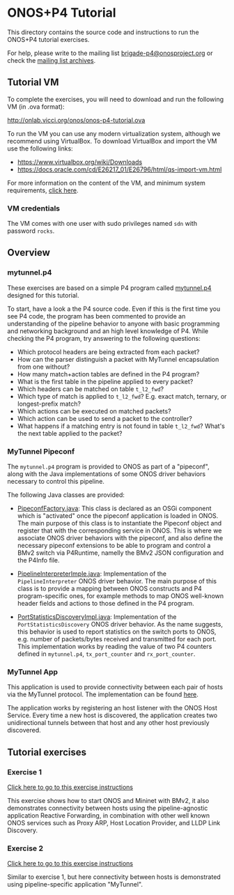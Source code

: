 # ONOS+P4 Tutorial

This directory contains the source code and instructions to run the ONOS+P4
tutorial exercises.

For help, please write to the mailing list
[brigade-p4@onosproject.org](mailto:brigade-p4@onosproject.org) or check the
[mailing list archives](https://groups.google.com/a/onosproject.org/forum/#!forum/brigade-p4).

## Tutorial VM

To complete the exercises, you will need to download and run the following VM
(in .ova format):

<http://onlab.vicci.org/onos/onos-p4-tutorial.ova>

To run the VM you can use any modern virtualization system, although we
recommend using VirtualBox. To download VirtualBox and import the VM use the
following links:

* <https://www.virtualbox.org/wiki/Downloads>
* <https://docs.oracle.com/cd/E26217_01/E26796/html/qs-import-vm.html>

For more information on the content of the VM, and minimum system requirements,
[click here](/tools/dev/p4vm/README.md).

### VM credentials

The VM comes with one user with sudo privileges named `sdn` with password `rocks`.

## Overview

### mytunnel.p4

These exercises are based on a simple P4 program called
[mytunnel.p4](./pipeconf/src/main/resources/mytunnel.p4) designed for this
tutorial.

To start, have a look a the P4 source code. Even if this is the first time you
see P4 code, the program has been commented to provide an understanding of the
pipeline behavior to anyone with basic programming and networking background
and an high level knowledge of P4. While checking the P4 program, try answering
to the following questions:

* Which protocol headers are being extracted from each packet?
* How can the parser distinguish a packet with MyTunnel encapsulation from one
    without? 
* How many match+action tables are defined in the P4 program?
* What is the first table in the pipeline applied to every packet?
* Which headers can be matched on table `t_l2_fwd`?
* Which type of match is applied to `t_l2_fwd`? E.g. exact match, ternary, or
    longest-prefix match?
* Which actions can be executed on matched packets?
* Which action can be used to send a packet to the controller?
* What happens if a matching entry is not found in table `t_l2_fwd`? What's the
    next table applied to the packet?

### MyTunnel Pipeconf

The `mytunnel.p4` program is provided to ONOS as part of a "pipeconf", along
with the Java implementations of some ONOS driver behaviors necessary to
control this pipeline.

The following Java classes are provided:

* [PipeconfFactory.java](./pipeconf/src/main/java/org/onosproject/p4tutorial/pipeconf/PipeconfFactory.java):
This class is declared as an OSGi component which is "activated" once the
pipeconf application is loaded in ONOS. The main purpose of this class is to
instantiate the Pipeconf object and register that with the corresponding service
in ONOS. This is where we associate ONOS driver behaviors with the pipeconf, and
also define the necessary pipeconf extensions to be able to program and control
a BMv2 switch via P4Runtime, namelly the BMv2 JSON configuration and the P4Info
file.

* [PipelineInterpreterImple.java](./pipeconf/src/main/java/org/onosproject/p4tutorial/pipeconf/PipelineInterpreterImpl.java):
Implementation of the `PipelineInterpreter` ONOS driver behavior. The main
purpose of this class is to provide a mapping between ONOS constructs and P4
program-specific ones, for example methods to map ONOS well-known header fields
and actions to those defined in the P4 program.

* [PortStatisticsDiscoveryImpl.java](./pipeconf/src/main/java/org/onosproject/p4tutorial/pipeconf/PipelineInterpreterImpl.java):
Implementation of the `PortStatisticsDiscovery` ONOS driver behavior. As the
name suggests, this behavior is used to report statistics on the switch ports to
ONOS, e.g. number of packets/bytes received and transmitted for each port. This
implementation works by reading the value of two P4 counters defined in
`mytunnel.p4`, `tx_port_counter` and `rx_port_counter`.

### MyTunnel App

This application is used to provide connectivity between each pair of hosts via
the MyTunnel protocol. The implementation can be found
[here](./mytunnel/src/main/java/org/onosproject/p4tutorial/mytunnel/MyTunnelApp.java).

The application works by registering an host listener with the ONOS Host
Service. Every time a new host is discovered, the application creates two
unidirectional tunnels between that host and any other host previously
discovered.

## Tutorial exercises

### Exercise 1

[Click here to go to this exercise instructions](./exercise-1.md)

This exercise shows how to start ONOS and Mininet with BMv2, it also
demonstrates connectivity between hosts using the pipeline-agnostic application
Reactive Forwarding, in combination with other well known ONOS services such as
Proxy ARP, Host Location Provider, and LLDP Link Discovery.

### Exercise 2

[Click here to go to this exercise instructions](./exercise-2.md)

Similar to exercise 1, but here connectivity between hosts is demonstrated using
pipeline-specific application "MyTunnel".

